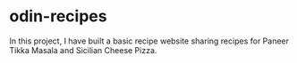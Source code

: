# odin-recipes
In this project, I have built a basic recipe website sharing recipes for Paneer Tikka Masala and Sicilian Cheese Pizza.